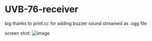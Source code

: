# UVB-76-receiver
big thanks to prinf.cc for adding buzzer sound streamed as .ogg file


screen shot:
![image](https://user-images.githubusercontent.com/65111609/178163174-3c6634cb-4097-4fa2-a94f-327e8895370c.png)
